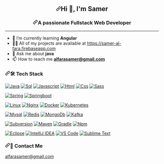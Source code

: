 <article class="markdown-body entry-content container-lg" itemprop="text"><h1 align="center"><a id="user-content-hi--im-Samer" class="anchor" aria-hidden="true" href="#hi--im-Samer"><svg class="octicon octicon-link" viewBox="0 0 16 16" version="1.1" width="16" height="16" aria-hidden="true"><path fill-rule="evenodd" d="M7.775 3.275a.75.75 0 001.06 1.06l1.25-1.25a2 2 0 112.83 2.83l-2.5 2.5a2 2 0 01-2.83 0 .75.75 0 00-1.06 1.06 3.5 3.5 0 004.95 0l2.5-2.5a3.5 3.5 0 00-4.95-4.95l-1.25 1.25zm-4.69 9.64a2 2 0 010-2.83l2.5-2.5a2 2 0 012.83 0 .75.75 0 001.06-1.06 3.5 3.5 0 00-4.95 0l-2.5 2.5a3.5 3.5 0 004.95 4.95l1.25-1.25a.75.75 0 00-1.06-1.06l-1.25 1.25a2 2 0 01-2.83 0z"></path></svg></a>Hi <g-emoji class="g-emoji" alias="wave" fallback-src="https://github.githubassets.com/images/icons/emoji/unicode/1f44b.png">👋</g-emoji>, I'm Samer</h1>
    <h3 align="center"><a id="user-content-A-passionate-Fullstack-Web-Developer" class="anchor" aria-hidden="true" href="#A-passionate-Fullstack-Web-Developer"><svg class="octicon octicon-link" viewBox="0 0 16 16" version="1.1" width="16" height="16" aria-hidden="true"><path fill-rule="evenodd" d="M7.775 3.275a.75.75 0 001.06 1.06l1.25-1.25a2 2 0 112.83 2.83l-2.5 2.5a2 2 0 01-2.83 0 .75.75 0 00-1.06 1.06 3.5 3.5 0 004.95 0l2.5-2.5a3.5 3.5 0 00-4.95-4.95l-1.25 1.25zm-4.69 9.64a2 2 0 010-2.83l2.5-2.5a2 2 0 012.83 0 .75.75 0 001.06-1.06 3.5 3.5 0 00-4.95 0l-2.5 2.5a3.5 3.5 0 004.95 4.95l1.25-1.25a.75.75 0 00-1.06-1.06l-1.25 1.25a2 2 0 01-2.83 0z"></path></svg></a>A passionate Fullstack Web Developer</h3>
    <hr>
    <ul>
        <li><g-emoji class="g-emoji" alias="seedling" fallback-src="https://github.githubassets.com/images/icons/emoji/unicode/1f331.png">🌱</g-emoji> I’m currently learning <strong>Angular</strong></li>
        <li><g-emoji class="g-emoji" alias="man_technologist" fallback-src="https://github.githubassets.com/images/icons/emoji/unicode/1f468-1f4bb.png">👨‍💻</g-emoji> All of my projects are available at <a href="https://samer-al-fara.firebaseapp.com/">https://samer-al-fara.firebaseapp.com</a></li>
        <li><g-emoji class="g-emoji" alias="speech_balloon" fallback-src="https://github.githubassets.com/images/icons/emoji/unicode/1f4ac.png">💬</g-emoji> Ask me about <strong>java</strong></li>
        <li><g-emoji class="g-emoji" alias="mailbox" fallback-src="https://github.githubassets.com/images/icons/emoji/unicode/1f4eb.png">📫</g-emoji> How to reach me <strong><a href="mailto:alfarasamer@gmail.com">alfarasamer@gmail.com</a></strong></li>
    </ul>
    <h3><a id="user-content--tech-stack" class="anchor" aria-hidden="true" href="#-tech-stack"><svg class="octicon octicon-link" viewBox="0 0 16 16" version="1.1" width="16" height="16" aria-hidden="true"><path fill-rule="evenodd" d="M7.775 3.275a.75.75 0 001.06 1.06l1.25-1.25a2 2 0 112.83 2.83l-2.5 2.5a2 2 0 01-2.83 0 .75.75 0 00-1.06 1.06 3.5 3.5 0 004.95 0l2.5-2.5a3.5 3.5 0 00-4.95-4.95l-1.25 1.25zm-4.69 9.64a2 2 0 010-2.83l2.5-2.5a2 2 0 012.83 0 .75.75 0 001.06-1.06 3.5 3.5 0 00-4.95 0l-2.5 2.5a3.5 3.5 0 004.95 4.95l1.25-1.25a.75.75 0 00-1.06-1.06l-1.25 1.25a2 2 0 01-2.83 0z"></path></svg></a><g-emoji class="g-emoji" alias="hammer_and_wrench" fallback-src="https://github.githubassets.com/images/icons/emoji/unicode/1f6e0.png">🛠</g-emoji> Tech Stack</h3>
    <p><a target="_blank" rel="noopener noreferrer" href="https://camo.githubusercontent.com/f2a3d5b6aaf8ed2a07310a42adced59f28d17b385402a53fb3d4501eb0d8ebf7/687474703a2f2f696d672e736869656c64732e696f2f62616467652f2d4a6176612d6538383932663f7374796c653d666c61742d737175617265266c6f676f3d6a617661266c6f676f436f6c6f723d7768697465"><img src="https://camo.githubusercontent.com/f2a3d5b6aaf8ed2a07310a42adced59f28d17b385402a53fb3d4501eb0d8ebf7/687474703a2f2f696d672e736869656c64732e696f2f62616467652f2d4a6176612d6538383932663f7374796c653d666c61742d737175617265266c6f676f3d6a617661266c6f676f436f6c6f723d7768697465" alt="Java" data-canonical-src="http://img.shields.io/badge/-Java-e8892f?style=flat-square&amp;logo=java&amp;logoColor=white" style="max-width: 100%;"></a>
        <a target="_blank" rel="noopener noreferrer" href="https://camo.githubusercontent.com/55a5d77237181562e2c1bade9a7cd80d8ba4661926e8f40a24f54751562c9e42/687474703a2f2f696d672e736869656c64732e696f2f62616467652f2d53716c2d3030373538663f7374796c653d666c61742d737175617265266c6f676f3d4d7973716c266c6f676f436f6c6f723d7768697465"><img src="https://camo.githubusercontent.com/55a5d77237181562e2c1bade9a7cd80d8ba4661926e8f40a24f54751562c9e42/687474703a2f2f696d672e736869656c64732e696f2f62616467652f2d53716c2d3030373538663f7374796c653d666c61742d737175617265266c6f676f3d4d7973716c266c6f676f436f6c6f723d7768697465" alt="Sql" data-canonical-src="http://img.shields.io/badge/-Sql-00758f?style=flat-square&amp;logo=Mysql&amp;logoColor=white" style="max-width: 100%;"></a>
        <a target="_blank" rel="noopener noreferrer" href="https://camo.githubusercontent.com/8e35a2800d4a923372cd1950ed414c6efc490babfbb47bb30a153c280e9bc1e9/687474703a2f2f696d672e736869656c64732e696f2f62616467652f2d4a6176617363726970742d6663643430303f7374796c653d666c61742d737175617265266c6f676f3d6a617661736372697074266c6f676f436f6c6f723d626c61636b"><img src="https://camo.githubusercontent.com/8e35a2800d4a923372cd1950ed414c6efc490babfbb47bb30a153c280e9bc1e9/687474703a2f2f696d672e736869656c64732e696f2f62616467652f2d4a6176617363726970742d6663643430303f7374796c653d666c61742d737175617265266c6f676f3d6a617661736372697074266c6f676f436f6c6f723d626c61636b" alt="Javascript" data-canonical-src="http://img.shields.io/badge/-Javascript-fcd400?style=flat-square&amp;logo=javascript&amp;logoColor=black" style="max-width: 100%;"></a>
        <a target="_blank" rel="noopener noreferrer" href="https://camo.githubusercontent.com/c43c140ddabe7dd136282d157c14a504a5bffcf99b52dcf8e76e4bf6441d3a4c/687474703a2f2f696d672e736869656c64732e696f2f62616467652f2d48746d6c2d6532346332373f7374796c653d666c61742d737175617265266c6f676f3d68746d6c35266c6f676f436f6c6f723d7768697465"><img src="https://camo.githubusercontent.com/c43c140ddabe7dd136282d157c14a504a5bffcf99b52dcf8e76e4bf6441d3a4c/687474703a2f2f696d672e736869656c64732e696f2f62616467652f2d48746d6c2d6532346332373f7374796c653d666c61742d737175617265266c6f676f3d68746d6c35266c6f676f436f6c6f723d7768697465" alt="Html" data-canonical-src="http://img.shields.io/badge/-Html-e24c27?style=flat-square&amp;logo=html5&amp;logoColor=white" style="max-width: 100%;"></a>
        <a target="_blank" rel="noopener noreferrer" href="https://camo.githubusercontent.com/f6350c7af1840a280bb2d7c0671266e52c55254ab83ba5264e0f2eb62cf56609/687474703a2f2f696d672e736869656c64732e696f2f62616467652f2d4373732d3261363566313f7374796c653d666c61742d737175617265266c6f676f3d63737333266c6f676f436f6c6f723d7768697465"><img src="https://camo.githubusercontent.com/f6350c7af1840a280bb2d7c0671266e52c55254ab83ba5264e0f2eb62cf56609/687474703a2f2f696d672e736869656c64732e696f2f62616467652f2d4373732d3261363566313f7374796c653d666c61742d737175617265266c6f676f3d63737333266c6f676f436f6c6f723d7768697465" alt="Css" data-canonical-src="http://img.shields.io/badge/-Css-2a65f1?style=flat-square&amp;logo=css3&amp;logoColor=white" style="max-width: 100%;"></a>
        <a target="_blank" rel="noopener noreferrer" href="https://camo.githubusercontent.com/c79c00f280f4151b04b27875fcf99356b97240432c35de877d6abc31e6153b30/687474703a2f2f696d672e736869656c64732e696f2f62616467652f2d536173732d6363363639393f7374796c653d666c61742d737175617265266c6f676f3d73617373266c6f676f436f6c6f723d7768697465"><img src="https://camo.githubusercontent.com/c79c00f280f4151b04b27875fcf99356b97240432c35de877d6abc31e6153b30/687474703a2f2f696d672e736869656c64732e696f2f62616467652f2d536173732d6363363639393f7374796c653d666c61742d737175617265266c6f676f3d73617373266c6f676f436f6c6f723d7768697465" alt="Sass" data-canonical-src="http://img.shields.io/badge/-Sass-cc6699?style=flat-square&amp;logo=sass&amp;logoColor=white" style="max-width: 100%;"></a>
           <p>
        <a target="_blank" rel="noopener noreferrer" href="https://camo.githubusercontent.com/3df24c93ae23da18b15faebbf6076b4a6668ba872942ee087d693bd0b54b4c8e/687474703a2f2f696d672e736869656c64732e696f2f62616467652f2d537072696e672d3664623333663f7374796c653d666c61742d737175617265266c6f676f3d737072696e67266c6f676f436f6c6f723d7768697465"><img src="https://camo.githubusercontent.com/3df24c93ae23da18b15faebbf6076b4a6668ba872942ee087d693bd0b54b4c8e/687474703a2f2f696d672e736869656c64732e696f2f62616467652f2d537072696e672d3664623333663f7374796c653d666c61742d737175617265266c6f676f3d737072696e67266c6f676f436f6c6f723d7768697465" alt="Spring" data-canonical-src="http://img.shields.io/badge/-Spring-6db33f?style=flat-square&amp;logo=spring&amp;logoColor=white" style="max-width: 100%;"></a>
        <a target="_blank" rel="noopener noreferrer" href="https://camo.githubusercontent.com/02090135c51384b5acd4267c03d08b128bec8bf5130f8e52545703a7fe61813f/687474703a2f2f696d672e736869656c64732e696f2f62616467652f2d537072696e67626f6f742d3632396533613f7374796c653d666c61742d737175617265266c6f676f3d737072696e67626f6f74266c6f676f436f6c6f723d7768697465"><img src="https://camo.githubusercontent.com/02090135c51384b5acd4267c03d08b128bec8bf5130f8e52545703a7fe61813f/687474703a2f2f696d672e736869656c64732e696f2f62616467652f2d537072696e67626f6f742d3632396533613f7374796c653d666c61742d737175617265266c6f676f3d737072696e67626f6f74266c6f676f436f6c6f723d7768697465" alt="Springboot" data-canonical-src="http://img.shields.io/badge/-Springboot-629e3a?style=flat-square&amp;logo=springboot&amp;logoColor=white" style="max-width: 100%;"></a>
    <p><a target="_blank" rel="noopener noreferrer" href="https://camo.githubusercontent.com/252b30ce4f6e3f0a169c4cd94929971b72db10681f5f22c02f6db11f4f75c8c8/687474703a2f2f696d672e736869656c64732e696f2f62616467652f2d4c696e75782d6661643133343f7374796c653d666c61742d737175617265266c6f676f3d6c696e7578266c6f676f436f6c6f723d626c61636b"><img src="https://camo.githubusercontent.com/252b30ce4f6e3f0a169c4cd94929971b72db10681f5f22c02f6db11f4f75c8c8/687474703a2f2f696d672e736869656c64732e696f2f62616467652f2d4c696e75782d6661643133343f7374796c653d666c61742d737175617265266c6f676f3d6c696e7578266c6f676f436f6c6f723d626c61636b" alt="Linux" data-canonical-src="http://img.shields.io/badge/-Linux-fad134?style=flat-square&amp;logo=linux&amp;logoColor=black" style="max-width: 100%;"></a>
        <a target="_blank" rel="noopener noreferrer" href="https://camo.githubusercontent.com/1ff13479e98a3ffe0d8c5c21de86d70c3af9903237859dda1f1aa6a245678cf2/687474703a2f2f696d672e736869656c64732e696f2f62616467652f2d4e67696e782d3262393930303f7374796c653d666c61742d737175617265266c6f676f3d6e67696e78266c6f676f436f6c6f723d7768697465"><img src="https://camo.githubusercontent.com/1ff13479e98a3ffe0d8c5c21de86d70c3af9903237859dda1f1aa6a245678cf2/687474703a2f2f696d672e736869656c64732e696f2f62616467652f2d4e67696e782d3262393930303f7374796c653d666c61742d737175617265266c6f676f3d6e67696e78266c6f676f436f6c6f723d7768697465" alt="Nginx" data-canonical-src="http://img.shields.io/badge/-Nginx-2b9900?style=flat-square&amp;logo=nginx&amp;logoColor=white" style="max-width: 100%;"></a>
        <a target="_blank" rel="noopener noreferrer" href="https://camo.githubusercontent.com/ee6494b9795158ffa1158e3dda7358fc077cbfae2b9dd94698033e473ad4e59d/687474703a2f2f696d672e736869656c64732e696f2f62616467652f2d446f636b65722d3335393665643f7374796c653d666c61742d737175617265266c6f676f3d646f636b6572266c6f676f436f6c6f723d7768697465"><img src="https://camo.githubusercontent.com/ee6494b9795158ffa1158e3dda7358fc077cbfae2b9dd94698033e473ad4e59d/687474703a2f2f696d672e736869656c64732e696f2f62616467652f2d446f636b65722d3335393665643f7374796c653d666c61742d737175617265266c6f676f3d646f636b6572266c6f676f436f6c6f723d7768697465" alt="Docker" data-canonical-src="http://img.shields.io/badge/-Docker-3596ed?style=flat-square&amp;logo=docker&amp;logoColor=white" style="max-width: 100%;"></a>
        <a target="_blank" rel="noopener noreferrer" href="https://camo.githubusercontent.com/62622d1028896615b7dbcf1a1ae2417818dea9bf341ff6b693b43bebfb341e30/687474703a2f2f696d672e736869656c64732e696f2f62616467652f2d4b756265726e657465732d3332366465363f7374796c653d666c61742d737175617265266c6f676f3d6b756265726e65746573266c6f676f436f6c6f723d7768697465"><img src="https://camo.githubusercontent.com/62622d1028896615b7dbcf1a1ae2417818dea9bf341ff6b693b43bebfb341e30/687474703a2f2f696d672e736869656c64732e696f2f62616467652f2d4b756265726e657465732d3332366465363f7374796c653d666c61742d737175617265266c6f676f3d6b756265726e65746573266c6f676f436f6c6f723d7768697465" alt="Kubernetes" data-canonical-src="http://img.shields.io/badge/-Kubernetes-326de6?style=flat-square&amp;logo=kubernetes&amp;logoColor=white" style="max-width: 100%;"></a></p>
    <p><a target="_blank" rel="noopener noreferrer" href="https://camo.githubusercontent.com/69a3768c95104161ae212a5ea09f9ac1bbf5bdcca0e379b1140a11909243676d/687474703a2f2f696d672e736869656c64732e696f2f62616467652f2d4d7973716c2d77686974653f7374796c653d666c61742d737175617265266c6f676f3d6d7973716c"><img src="https://camo.githubusercontent.com/69a3768c95104161ae212a5ea09f9ac1bbf5bdcca0e379b1140a11909243676d/687474703a2f2f696d672e736869656c64732e696f2f62616467652f2d4d7973716c2d77686974653f7374796c653d666c61742d737175617265266c6f676f3d6d7973716c" alt="Mysql" data-canonical-src="http://img.shields.io/badge/-Mysql-white?style=flat-square&amp;logo=mysql" style="max-width: 100%;"></a>
        <a target="_blank" rel="noopener noreferrer" href="https://camo.githubusercontent.com/55d1756a861b6aa8354e13725f7e6dd01f7df658fb23e928160adbfa41c66216/687474703a2f2f696d672e736869656c64732e696f2f62616467652f2d52656469732d77686974653f7374796c653d666c61742d737175617265266c6f676f3d7265646973"><img src="https://camo.githubusercontent.com/55d1756a861b6aa8354e13725f7e6dd01f7df658fb23e928160adbfa41c66216/687474703a2f2f696d672e736869656c64732e696f2f62616467652f2d52656469732d77686974653f7374796c653d666c61742d737175617265266c6f676f3d7265646973" alt="Redis" data-canonical-src="http://img.shields.io/badge/-Redis-white?style=flat-square&amp;logo=redis" style="max-width: 100%;"></a>
        <a target="_blank" rel="noopener noreferrer" href="https://camo.githubusercontent.com/c3c05e7328b2f244c09581a167c1182cdd36754536ce68c865620fa8f494ee21/687474703a2f2f696d672e736869656c64732e696f2f62616467652f2d4d6f6e676f44622d77686974653f7374796c653d666c61742d737175617265266c6f676f3d6d6f6e676f6462"><img src="https://camo.githubusercontent.com/c3c05e7328b2f244c09581a167c1182cdd36754536ce68c865620fa8f494ee21/687474703a2f2f696d672e736869656c64732e696f2f62616467652f2d4d6f6e676f44622d77686974653f7374796c653d666c61742d737175617265266c6f676f3d6d6f6e676f6462" alt="MongoDb" data-canonical-src="http://img.shields.io/badge/-MongoDb-white?style=flat-square&amp;logo=mongodb" style="max-width: 100%;"></a>
        <a target="_blank" rel="noopener noreferrer" href="https://camo.githubusercontent.com/6f520278c40877087fd6c35101c7b078441c6bca9c9d7b9f4cb4980c1c423767/687474703a2f2f696d672e736869656c64732e696f2f62616467652f2d4b61666b612d77686974653f7374796c653d666c61742d737175617265266c6f676f3d6170616368656b61666b61266c6f676f436f6c6f723d626c61636b"><img src="https://camo.githubusercontent.com/6f520278c40877087fd6c35101c7b078441c6bca9c9d7b9f4cb4980c1c423767/687474703a2f2f696d672e736869656c64732e696f2f62616467652f2d4b61666b612d77686974653f7374796c653d666c61742d737175617265266c6f676f3d6170616368656b61666b61266c6f676f436f6c6f723d626c61636b" alt="Kafka" data-canonical-src="http://img.shields.io/badge/-Kafka-white?style=flat-square&amp;logo=apachekafka&amp;logoColor=black" style="max-width: 100%;"></a>
    <p><a target="_blank" rel="noopener noreferrer" href="https://camo.githubusercontent.com/3ec85a15999aea47e839ba7d3f245143aff1dd0d7e2cda91c69bb7d17e2d9399/687474703a2f2f696d672e736869656c64732e696f2f62616467652f2d53756276657273696f6e2d77686974653f7374796c653d666c61742d737175617265266c6f676f3d73756276657273696f6e"><img src="https://camo.githubusercontent.com/3ec85a15999aea47e839ba7d3f245143aff1dd0d7e2cda91c69bb7d17e2d9399/687474703a2f2f696d672e736869656c64732e696f2f62616467652f2d53756276657273696f6e2d77686974653f7374796c653d666c61742d737175617265266c6f676f3d73756276657273696f6e" alt="Subversion" data-canonical-src="http://img.shields.io/badge/-Subversion-white?style=flat-square&amp;logo=subversion" style="max-width: 100%;"></a>
        <a target="_blank" rel="noopener noreferrer" href="https://camo.githubusercontent.com/595b3ad7086b2b7cc5b5ddaff6e7470590fef2da33a0642afffabd177d9ac71f/687474703a2f2f696d672e736869656c64732e696f2f62616467652f2d4d6176656e2d77686974653f7374796c653d666c61742d737175617265266c6f676f3d6170616368656d6176656e266c6f676f436f6c6f723d626332303433"><img src="https://camo.githubusercontent.com/595b3ad7086b2b7cc5b5ddaff6e7470590fef2da33a0642afffabd177d9ac71f/687474703a2f2f696d672e736869656c64732e696f2f62616467652f2d4d6176656e2d77686974653f7374796c653d666c61742d737175617265266c6f676f3d6170616368656d6176656e266c6f676f436f6c6f723d626332303433" alt="Maven" data-canonical-src="http://img.shields.io/badge/-Maven-white?style=flat-square&amp;logo=apachemaven&amp;logoColor=bc2043" style="max-width: 100%;"></a>
        <a target="_blank" rel="noopener noreferrer" href="https://camo.githubusercontent.com/ec8d39142c97ad8cdd5103358619a94481af8a154f489445feb79cfe95bad9d9/687474703a2f2f696d672e736869656c64732e696f2f62616467652f2d477261646c652d77686974653f7374796c653d666c61742d737175617265266c6f676f3d677261646c65266c6f676f436f6c6f723d303933303361"><img src="https://camo.githubusercontent.com/ec8d39142c97ad8cdd5103358619a94481af8a154f489445feb79cfe95bad9d9/687474703a2f2f696d672e736869656c64732e696f2f62616467652f2d477261646c652d77686974653f7374796c653d666c61742d737175617265266c6f676f3d677261646c65266c6f676f436f6c6f723d303933303361" alt="Gradle" data-canonical-src="http://img.shields.io/badge/-Gradle-white?style=flat-square&amp;logo=gradle&amp;logoColor=09303a" style="max-width: 100%;"></a>
        <a target="_blank" rel="noopener noreferrer" href="https://camo.githubusercontent.com/e762fe0f185005a2d3fd3a467cdf4403ebc920f9e18e94bf23836081b1f9573d/687474703a2f2f696d672e736869656c64732e696f2f62616467652f2d4e706d2d77686974653f7374796c653d666c61742d737175617265266c6f676f3d6e706d266c6f676f436f6c6f723d7768697465"><img src="https://camo.githubusercontent.com/e762fe0f185005a2d3fd3a467cdf4403ebc920f9e18e94bf23836081b1f9573d/687474703a2f2f696d672e736869656c64732e696f2f62616467652f2d4e706d2d77686974653f7374796c653d666c61742d737175617265266c6f676f3d6e706d266c6f676f436f6c6f723d7768697465" alt="Npm" data-canonical-src="http://img.shields.io/badge/-Npm-white?style=flat-square&amp;logo=npm&amp;logoColor=white" style="max-width: 100%;"></a>
    <p><a target="_blank" rel="noopener noreferrer" href="https://camo.githubusercontent.com/4cbd83a8f1d831d5146e4b9b475b2141de4f2b037619c77cbb1aae6411b3ec1c/687474703a2f2f696d672e736869656c64732e696f2f62616467652f2d45636c697073652d3431333437653f7374796c653d666c61742d737175617265266c6f676f3d65636c69707365266c6f676f436f6c6f723d7768697465"><img src="https://camo.githubusercontent.com/4cbd83a8f1d831d5146e4b9b475b2141de4f2b037619c77cbb1aae6411b3ec1c/687474703a2f2f696d672e736869656c64732e696f2f62616467652f2d45636c697073652d3431333437653f7374796c653d666c61742d737175617265266c6f676f3d65636c69707365266c6f676f436f6c6f723d7768697465" alt="Eclipse" data-canonical-src="http://img.shields.io/badge/-Eclipse-41347e?style=flat-square&amp;logo=eclipse&amp;logoColor=white" style="max-width: 100%;"></a>
        <a target="_blank" rel="noopener noreferrer" href="https://camo.githubusercontent.com/a4b9c6327b7d40feebe847ce5ccc2765b36deb9aa208b21eeae8f9a2c9f043cf/687474703a2f2f696d672e736869656c64732e696f2f62616467652f2d496e74656c6c694a253230494445412d626c61636b3f7374796c653d666c61742d737175617265266c6f676f3d696e74656c6c696a69646561266c6f676f436f6c6f723d7768697465"><img src="https://camo.githubusercontent.com/a4b9c6327b7d40feebe847ce5ccc2765b36deb9aa208b21eeae8f9a2c9f043cf/687474703a2f2f696d672e736869656c64732e696f2f62616467652f2d496e74656c6c694a253230494445412d626c61636b3f7374796c653d666c61742d737175617265266c6f676f3d696e74656c6c696a69646561266c6f676f436f6c6f723d7768697465" alt="IntelliJ IDEA" data-canonical-src="http://img.shields.io/badge/-IntelliJ%20IDEA-black?style=flat-square&amp;logo=intellijidea&amp;logoColor=white" style="max-width: 100%;"></a>
        <a target="_blank" rel="noopener noreferrer" href="https://camo.githubusercontent.com/a3a52c37339cdea47c69f81e6ffdb315ae1bd045fb997187b6a1a00350659d93/687474703a2f2f696d672e736869656c64732e696f2f62616467652f2d5653253230436f64652d626c61636b3f7374796c653d666c61742d737175617265266c6f676f3d76697375616c73747564696f636f6465266c6f676f436f6c6f723d336161376632"><img src="https://camo.githubusercontent.com/a3a52c37339cdea47c69f81e6ffdb315ae1bd045fb997187b6a1a00350659d93/687474703a2f2f696d672e736869656c64732e696f2f62616467652f2d5653253230436f64652d626c61636b3f7374796c653d666c61742d737175617265266c6f676f3d76697375616c73747564696f636f6465266c6f676f436f6c6f723d336161376632" alt="VS Code" data-canonical-src="http://img.shields.io/badge/-VS%20Code-black?style=flat-square&amp;logo=visualstudiocode&amp;logoColor=3aa7f2" style="max-width: 100%;"></a>
        <a target="_blank" rel="noopener noreferrer" href="https://camo.githubusercontent.com/d7ad2a00db726cd53eaf2e3590a83345662e3682728de6c06d41b3f177964f25/687474703a2f2f696d672e736869656c64732e696f2f62616467652f2d5375626c696d65253230546578742d3438343834383f7374796c653d666c61742d737175617265266c6f676f3d7375626c696d6574657874"><img src="https://camo.githubusercontent.com/d7ad2a00db726cd53eaf2e3590a83345662e3682728de6c06d41b3f177964f25/687474703a2f2f696d672e736869656c64732e696f2f62616467652f2d5375626c696d65253230546578742d3438343834383f7374796c653d666c61742d737175617265266c6f676f3d7375626c696d6574657874" alt="Sublime Text" data-canonical-src="http://img.shields.io/badge/-Sublime%20Text-484848?style=flat-square&amp;logo=sublimetext" style="max-width: 100%;"></a></p>
    <h3><a id="user-content--contact-me" class="anchor" aria-hidden="true" href="#-contact-me"><svg class="octicon octicon-link" viewBox="0 0 16 16" version="1.1" width="16" height="16" aria-hidden="true"><path fill-rule="evenodd" d="M7.775 3.275a.75.75 0 001.06 1.06l1.25-1.25a2 2 0 112.83 2.83l-2.5 2.5a2 2 0 01-2.83 0 .75.75 0 00-1.06 1.06 3.5 3.5 0 004.95 0l2.5-2.5a3.5 3.5 0 00-4.95-4.95l-1.25 1.25zm-4.69 9.64a2 2 0 010-2.83l2.5-2.5a2 2 0 012.83 0 .75.75 0 001.06-1.06 3.5 3.5 0 00-4.95 0l-2.5 2.5a3.5 3.5 0 004.95 4.95l1.25-1.25a.75.75 0 00-1.06-1.06l-1.25 1.25a2 2 0 01-2.83 0z"></path></svg></a><g-emoji class="g-emoji" alias="speech_balloon" fallback-src="https://github.githubassets.com/images/icons/emoji/unicode/1f4ac.png">💬</g-emoji> Contact Me</h3>
    <p><a href="mailto:alfarasamer@gmail.com">alfarasamer@gmail.com</a></p>
</article>
